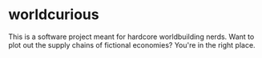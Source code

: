 # worldcurious
This is a software project meant for hardcore worldbuilding nerds. Want to plot out the supply chains of fictional economies? You're in the right place.
